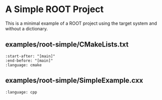 # A Simple ROOT Project

This is a minimal example of a ROOT project using the target system and without a dictionary.

## examples/root-simple/CMakeLists.txt

```{literalinclude} CMakeLists.txt
:start-after: "[main]"
:end-before: "[main]"
:language: cmake
```

## examples/root-simple/SimpleExample.cxx

```{literalinclude} SimpleExample.cxx
:language: cpp
```

